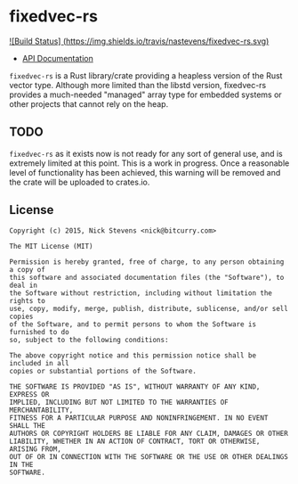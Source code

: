 fixedvec-rs
===========

[![Build Status] (https://img.shields.io/travis/nastevens/fixedvec-rs.svg)](https://travis-ci.org/nastevens/fixedvec-rs)

- [API Documentation](http://nastevens.github.io/fixedvec-rs/)

`fixedvec-rs` is a Rust library/crate providing a heapless version of the Rust
vector type. Although more limited than the libstd version, fixedvec-rs
provides a much-needed "managed" array type for embedded systems or other
projects that cannot rely on the heap.

TODO
----

`fixedvec-rs` as it exists now is not ready for any sort of general use, and is
extremely limited at this point. This is a work in progress. Once a reasonable
level of functionality has been achieved, this warning will be removed and the
crate will be uploaded to crates.io.

License
-------

```
Copyright (c) 2015, Nick Stevens <nick@bitcurry.com>

The MIT License (MIT)

Permission is hereby granted, free of charge, to any person obtaining a copy of
this software and associated documentation files (the "Software"), to deal in
the Software without restriction, including without limitation the rights to
use, copy, modify, merge, publish, distribute, sublicense, and/or sell copies
of the Software, and to permit persons to whom the Software is furnished to do
so, subject to the following conditions:

The above copyright notice and this permission notice shall be included in all
copies or substantial portions of the Software.

THE SOFTWARE IS PROVIDED "AS IS", WITHOUT WARRANTY OF ANY KIND, EXPRESS OR
IMPLIED, INCLUDING BUT NOT LIMITED TO THE WARRANTIES OF MERCHANTABILITY,
FITNESS FOR A PARTICULAR PURPOSE AND NONINFRINGEMENT. IN NO EVENT SHALL THE
AUTHORS OR COPYRIGHT HOLDERS BE LIABLE FOR ANY CLAIM, DAMAGES OR OTHER
LIABILITY, WHETHER IN AN ACTION OF CONTRACT, TORT OR OTHERWISE, ARISING FROM,
OUT OF OR IN CONNECTION WITH THE SOFTWARE OR THE USE OR OTHER DEALINGS IN THE
SOFTWARE.
```
